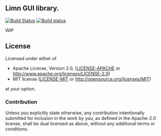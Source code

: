 ## Limn GUI library.

[![Build Status](https://travis-ci.org/christolliday/limn.svg?branch=master)](https://travis-ci.org/christolliday/limn)
[![Build status](https://ci.appveyor.com/api/projects/status/jheej7tmkntqa8d4/branch/master?svg=true)](https://ci.appveyor.com/project/christolliday/limn/branch/master)

WIP

## License

Licensed under either of

 * Apache License, Version 2.0, ([LICENSE-APACHE](LICENSE-APACHE) or http://www.apache.org/licenses/LICENSE-2.0)
 * MIT license ([LICENSE-MIT](LICENSE-MIT) or http://opensource.org/licenses/MIT)

at your option.

### Contribution

Unless you explicitly state otherwise, any contribution intentionally submitted
for inclusion in the work by you, as defined in the Apache-2.0 license, shall be dual licensed as above, without any
additional terms or conditions.
